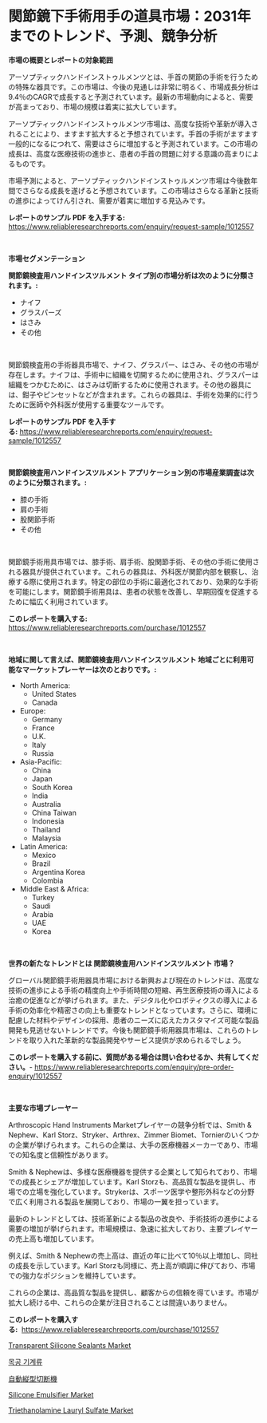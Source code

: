 <p><h1>関節鏡下手術用手の道具市場：2031年までのトレンド、予測、競争分析</h1></p><p><strong>市場の概要とレポートの対象範囲</strong></p>
<p><p>アーソプティックハンドインストゥルメンツとは、手首の関節の手術を行うための特殊な器具です。この市場は、今後の見通しは非常に明るく、市場成長分析は9.4％のCAGRで成長すると予測されています。最新の市場動向によると、需要が高まっており、市場の規模は着実に拡大しています。</p><p>アーソプティックハンドインストゥルメンツ市場は、高度な技術や革新が導入されることにより、ますます拡大すると予想されています。手首の手術がますます一般的になるにつれて、需要はさらに増加すると予測されています。この市場の成長は、高度な医療技術の進歩と、患者の手首の問題に対する意識の高まりによるものです。</p><p>市場予測によると、アーソプティックハンドインストゥルメンツ市場は今後数年間でさらなる成長を遂げると予想されています。この市場はさらなる革新と技術の進歩によってけん引され、需要が着実に増加する見込みです。</p></p>
<p><strong>レポートのサンプル PDF を入手する:</strong> <a href="https://www.reliableresearchreports.com/enquiry/request-sample/1012557">https://www.reliableresearchreports.com/enquiry/request-sample/1012557</a></p>
<p>&nbsp;</p>
<p><strong>市場セグメンテーション</strong></p>
<p><strong>関節鏡検査用ハンドインスツルメント タイプ別の市場分析は次のように分類されます。:</strong></p>
<p><ul><li>ナイフ</li><li>グラスパーズ</li><li>はさみ</li><li>その他</li></ul></p>
<p>&nbsp;</p>
<p><p>関節鏡検査用の手術器具市場で、ナイフ、グラスパー、はさみ、その他の市場が存在します。ナイフは、手術中に組織を切開するために使用され、グラスパーは組織をつかむために、はさみは切断するために使用されます。その他の器具には、鉗子やピンセットなどが含まれます。これらの器具は、手術を効果的に行うために医師や外科医が使用する重要なツールです。</p></p>
<p><strong>レポートのサンプル PDF を入手する:</strong>&nbsp;<a href="https://www.reliableresearchreports.com/enquiry/request-sample/1012557">https://www.reliableresearchreports.com/enquiry/request-sample/1012557</a></p>
<p>&nbsp;</p>
<p><strong> 関節鏡検査用ハンドインスツルメント アプリケーション別の市場産業調査は次のように分類されます。:</strong></p>
<p><ul><li>膝の手術</li><li>肩の手術</li><li>股関節手術</li><li>その他</li></ul></p>
<p>&nbsp;</p>
<p><p>関節鏡手術用具市場では、膝手術、肩手術、股関節手術、その他の手術に使用される器具が提供されています。これらの器具は、外科医が関節内部を観察し、治療する際に使用されます。特定の部位の手術に最適化されており、効果的な手術を可能にします。関節鏡手術用具は、患者の状態を改善し、早期回復を促進するために幅広く利用されています。</p></p>
<p><strong>このレポートを購入する:</strong>&nbsp; <a href="https://www.reliableresearchreports.com/purchase/1012557">https://www.reliableresearchreports.com/purchase/1012557</a></p>
<p>&nbsp;</p>
<p><strong>地域に関して言えば、関節鏡検査用ハンドインスツルメント 地域ごとに利用可能なマーケットプレーヤーは次のとおりです。:</strong></p>
<p><ul>
    <li>
        North America:
        <ul>
            <li>United States</li>
            <li>Canada</li>
        </ul>
    </li>
    <li>
        Europe:
        <ul>
            <li>Germany</li>
            <li>France</li>
            <li>U.K.</li>
            <li>Italy</li>
            <li>Russia</li>
        </ul>
    </li>
    <li>
        Asia-Pacific:
        <ul>
            <li>China</li>
            <li>Japan</li>
            <li>South Korea</li>
            <li>India</li>
            <li>Australia</li>
            <li>China Taiwan</li>
            <li>Indonesia</li>
            <li>Thailand</li>
            <li>Malaysia</li>
        </ul>
    </li>
    <li>
        Latin America:
        <ul>
            <li>Mexico</li>
            <li>Brazil</li>
            <li>Argentina Korea</li>
            <li>Colombia</li>
        </ul>
    </li>
    <li>
        Middle East & Africa:
        <ul>
            <li>Turkey</li>
            <li>Saudi</li>
            <li>Arabia</li>
            <li>UAE</li>
            <li>Korea</li>
        </ul>
    </li>
    </ul></p>
<p>&nbsp;</p>
<p><strong>世界の新たなトレンドとは 関節鏡検査用ハンドインスツルメント 市場？</strong></p>
<p><p>グローバル関節鏡手術用器具市場における新興および現在のトレンドは、高度な技術の進歩による手術の精度向上や手術時間の短縮、再生医療技術の導入による治癒の促進などが挙げられます。また、デジタル化やロボティクスの導入による手術の効率化や精密さの向上も重要なトレンドとなっています。さらに、環境に配慮した材料やデザインの採用、患者のニーズに応えたカスタマイズ可能な製品開発も見逃せないトレンドです。今後も関節鏡手術用器具市場は、これらのトレンドを取り入れた革新的な製品開発やサービス提供が求められるでしょう。</p></p>
<p><strong>このレポートを購入する前に、質問がある場合は問い合わせるか、共有してください。</strong>- <a href="https://www.reliableresearchreports.com/enquiry/pre-order-enquiry/1012557">https://www.reliableresearchreports.com/enquiry/pre-order-enquiry/1012557</a></p>
<p>&nbsp;</p>
<p><strong>主要な市場プレーヤー</strong></p>
<p><p>Arthroscopic Hand Instruments Marketプレイヤーの競争分析では、Smith & Nephew、Karl Storz、Stryker、Arthrex、Zimmer Biomet、Tornierのいくつかの企業が挙げられます。これらの企業は、大手の医療機器メーカーであり、市場での知名度と信頼性があります。</p><p>Smith & Nephewは、多様な医療機器を提供する企業として知られており、市場での成長とシェアが増加しています。Karl Storzも、高品質な製品を提供し、市場での立場を強化しています。Strykerは、スポーツ医学や整形外科などの分野で広く利用される製品を展開しており、市場の一翼を担っています。</p><p>最新のトレンドとしては、技術革新による製品の改良や、手術技術の進歩による需要の増加が挙げられます。市場規模は、急速に拡大しており、主要プレイヤーの売上高も増加しています。</p><p>例えば、Smith & Nephewの売上高は、直近の年に比べて10％以上増加し、同社の成長を示しています。Karl Storzも同様に、売上高が順調に伸びており、市場での強力なポジションを維持しています。</p><p>これらの企業は、高品質な製品を提供し、顧客からの信頼を得ています。市場が拡大し続ける中、これらの企業が注目されることは間違いありません。</p></p>
<p><strong>このレポートを購入する:</strong>&nbsp;&nbsp;<a href="https://www.reliableresearchreports.com/purchase/1012557">https://www.reliableresearchreports.com/purchase/1012557</a></p>
<p><p><a href="https://github.com/gdfhhhj/Market-Research-Report-List-3/blob/main/transparent-silicone-sealants-market.md">Transparent Silicone Sealants Market</a></p><p><a href="https://medium.com/@emmettsaynford43546/%EB%AA%A9%EA%B3%B5%EA%B8%B0%EA%B3%84-%EC%8B%9C%EC%9E%A5-%EB%B6%84%EC%84%9D-%EB%B0%8F-%EA%B7%9C%EB%AA%A8-%EC%98%88%EC%B8%A1-2024%EB%85%84%EB%B6%80%ED%84%B0-2031%EB%85%84%EA%B9%8C%EC%A7%80%EC%9D%98-%EA%B8%B0%EA%B0%84-7a0a11830f46">목공 기계류</a></p><p><a href="https://medium.com/@carlieshields/%E8%87%AA%E5%8B%95%E5%9E%82%E7%9B%B4%E5%88%87%E5%89%8A%E6%A9%9F%E5%B8%82%E5%A0%B4-%E5%B8%82%E5%A0%B4%E3%82%B7%E3%82%A7%E3%82%A2-%E5%B8%82%E5%A0%B4%E5%8B%95%E5%90%91-%E3%81%8A%E3%82%88%E3%81%B3%E5%B0%86%E6%9D%A5%E3%81%AE%E6%88%90%E9%95%B7%E3%82%92%E6%8E%A2%E3%82%8B-9a9d8e931c75">自動縦型切断機</a></p><p><a href="https://issuu.com/reportprime-2/docs/silicone-emulsifier-market-size-2030.pptx">Silicone Emulsifier Market</a></p><p><a href="https://issuu.com/reportprime-2/docs/triethanolamine-lauryl-sulfate-market-size-2030.pp">Triethanolamine Lauryl Sulfate Market</a></p></p>